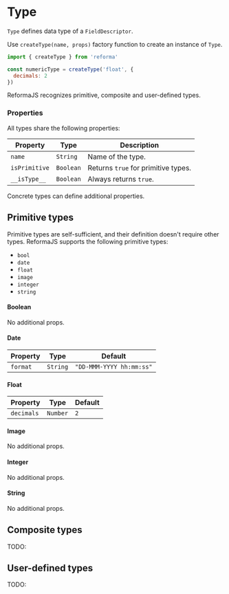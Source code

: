 # Type

`Type` defines data type of a `FieldDescriptor`.

Use `createType(name, props)` factory function to create an instance of `Type`.

```js
import { createType } from 'reforma'

const numericType = createType('float', {
  decimals: 2
})
```

ReformaJS recognizes primitive, composite and user-defined types.

### Properties

All types share the following properties:

| Property | Type | Description |
|----------|------|-------------|
| `name`        | `String` | Name of the type. |
| `isPrimitive` | `Boolean` | Returns `true` for primitive types. |
| `__isType__`  | `Boolean` | Always returns `true`. |

Concrete types can define additional properties.

## Primitive types

Primitive types are self-sufficient, and their definition doesn't require other types. ReformaJS supports the following primitive types:

- `bool`
- `date`
- `float`
- `image`
- `integer`
- `string`

#### Boolean

No additional props.

#### Date

| Property | Type | Default |
|----------|------|---------|
| `format` | `String` | `"DD-MMM-YYYY hh:mm:ss"` |

#### Float

| Property | Type | Default |
|----------|------|---------|
| `decimals` | `Number` | `2` |

#### Image

No additional props.

#### Integer

No additional props.

#### String

No additional props.

## Composite types

TODO:

## User-defined types

TODO:
